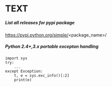 # TEXT

##### List all releases for pypi package

https://pypi.python.org/simple/<package_name>/

##### Python 2.4+,3.x portable excepton handling
```
import sys
try:
    ...
except Exception:
    t, e = sys.exc_info()[:2]
    print(e)
```